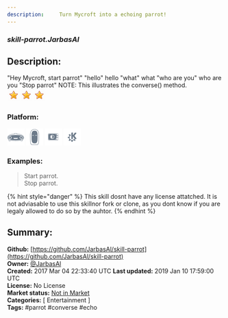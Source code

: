 ```yaml
---
description:     Turn Mycroft into a echoing parrot!
---
```


### _skill-parrot.JarbasAl_  
## Description:  
"Hey Mycroft, start parrot"
"hello"
hello
"what"
what
"who are you"
who are you
"Stop parrot"
NOTE: This illustrates the converse() method.  
![](../.gitbook/assets/star.png)![](../.gitbook/assets/star.png)![](../.gitbook/assets/star.png)  
### Platform:  
 ![Mark I](../.gitbook/assets/mark-1-icon.png)  ![Mark II](../.gitbook/assets/mark-2-icon.png)  ![Picroft](../.gitbook/assets/picroft-icon.png)  ![plasmoid](../.gitbook/assets/kde.png)   
### Examples:  
> Start parrot.  
> Stop parrot.  
  
{% hint style="danger" %}
This skill dosnt have any license attatched. It is not adviasable to use this skillnor fork or clone, as you dont know if you are legaly allowed to do so by the auhtor.
{% endhint %}
  
## Summary:  
**Github:** [https://github.com/JarbasAl/skill-parrot](https://github.com/JarbasAl/skill-parrot)  
**Owner:** [@JarbasAl](https://github.com/JarbasAl)  
**Created:** 2017 Mar 04 22:33:40 UTC  **Last updated:** 2019 Jan 10 17:59:00 UTC  
**License:** No License  
**Market status:** [Not in Market](https://market.mycroft.ai/skill/)  
**Categories:** [ Entertainment ]   
**Tags:** \#parrot \#converse \#echo   

